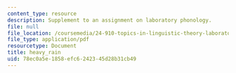 ```yaml
---
content_type: resource
description: Supplement to an assignment on laboratory phonology.
file: null
file_location: /coursemedia/24-910-topics-in-linguistic-theory-laboratory-phonology-spring-2007/78ec0a5e1858efc6242345d28b31cb49_heavy_rain.pdf
file_type: application/pdf
resourcetype: Document
title: heavy_rain
uid: 78ec0a5e-1858-efc6-2423-45d28b31cb49
---
```

